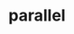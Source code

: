 ---
title: "parallel"
layout: cache
categories: [package, v0.21.1]
meta: {"versions": ["20220522"], "compilers": ["gcc@=7.3.1"], "oss": ["amzn2"], "platforms": ["linux"], "targets": ["aarch64", "neoverse_n1", "x86_64_v3"], "stacks": ["aws-isc", "aws-isc-aarch64", "root"], "num_specs": 3, "num_specs_by_stack": {"aws-isc-aarch64": 2, "root": 3, "aws-isc": 1}}
spec_details: [{"hash": "3dzyrw4352tnjw7nejbvzlccqqrfvver", "compiler": "gcc@=7.3.1", "versions": ["20220522"], "os": "amzn2", "platform": "linux", "target": "aarch64", "variants": ["build_system=autotools"], "stacks": ["aws-isc-aarch64", "root"], "size": "-", "tarball": "https://binaries.spack.io/releases/v0.21.1/build_cache/linux-amzn2-aarch64/gcc-7.3.1/parallel-20220522/linux-amzn2-aarch64-gcc-7.3.1-parallel-20220522-3dzyrw4352tnjw7nejbvzlccqqrfvver.spack"}, {"hash": "m63skkjictenzlr2zeqttjqai22axhr5", "compiler": "gcc@=7.3.1", "versions": ["20220522"], "os": "amzn2", "platform": "linux", "target": "neoverse_n1", "variants": ["build_system=autotools"], "stacks": ["aws-isc-aarch64", "root"], "size": "-", "tarball": "https://binaries.spack.io/releases/v0.21.1/build_cache/linux-amzn2-neoverse_n1/gcc-7.3.1/parallel-20220522/linux-amzn2-neoverse_n1-gcc-7.3.1-parallel-20220522-m63skkjictenzlr2zeqttjqai22axhr5.spack"}, {"hash": "y3i3ed46oxzedxnedftsithx4ominc6t", "compiler": "gcc@=7.3.1", "versions": ["20220522"], "os": "amzn2", "platform": "linux", "target": "x86_64_v3", "variants": ["build_system=autotools"], "stacks": ["aws-isc", "root"], "size": "-", "tarball": "https://binaries.spack.io/releases/v0.21.1/build_cache/linux-amzn2-x86_64_v3/gcc-7.3.1/parallel-20220522/linux-amzn2-x86_64_v3-gcc-7.3.1-parallel-20220522-y3i3ed46oxzedxnedftsithx4ominc6t.spack"}]
---